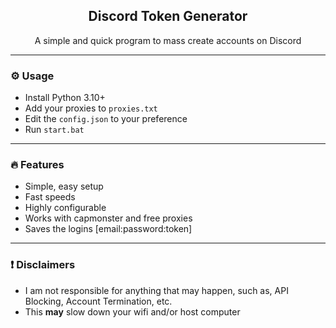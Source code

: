 
<div align="center">
  
  <h2 align="center">Discord Token Generator</h2>
  <p align="center">
    A simple and quick program to mass create accounts on Discord
  </p>
</div>

---

### ⚙️ Usage

- Install Python 3.10+
- Add your proxies to `proxies.txt`
- Edit the `config.json` to your preference
- Run `start.bat`

---

### 🔥 Features

- Simple, easy setup
- Fast speeds
- Highly configurable
- Works with capmonster and free proxies
- Saves the logins [email:password:token]

---

### ❗ Disclaimers

- I am not responsible for anything that may happen, such as, API Blocking, Account Termination, etc.
- This **may** slow down your wifi and/or host computer

